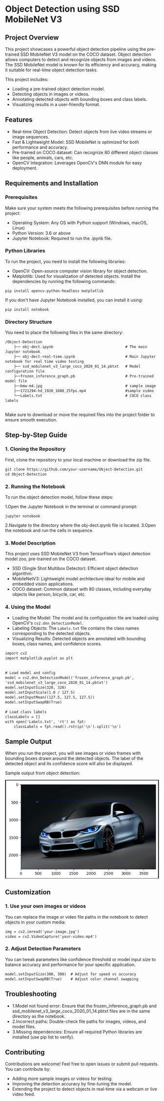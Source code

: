 # Object Detection using SSD MobileNet V3
## Project Overview
This project showcases a powerful object detection pipeline using the pre-trained SSD MobileNet V3 model on the COCO dataset. Object detection allows computers to detect and recognize objects from images and videos. The SSD MobileNet model is known for its efficiency and accuracy, making it suitable for real-time object detection tasks.

This project includes:

- Loading a pre-trained object detection model.
- Detecting objects in images or videos.
- Annotating detected objects with bounding boxes and class labels.
- Visualizing results in a user-friendly format.

## Features
- Real-time Object Detection: Detect objects from live video streams or image sequences.
- Fast & Lightweight Model: SSD MobileNet is optimized for both performance and accuracy.
- Pre-trained on COCO dataset: Can recognize 80 different object classes like people, animals, cars, etc.
- OpenCV Integration: Leverages OpenCV's DNN module for easy deployment.

## Requirements and Installation

### Prerequisites

Make sure your system meets the following prerequisites before running the project:

- Operating System: Any OS with Python support (Windows, macOS, Linux)
- Python Version: 3.6 or above
- Jupyter Notebook: Required to run the .ipynb file.

### Python Libraries
To run the project, you need to install the following libraries:

- OpenCV: Open-source computer vision library for object detection.
- Matplotlib: Used for visualization of detected objects.
Install the dependencies by running the following commands:
```
pip install opencv-python-headless matplotlib
```
If you don't have Jupyter Notebook installed, you can install it using:
```
pip install notebook
```

### Directory Structure
You need to place the following files in the same directory:

```
/Object-Detection
    ├── obj-dect.ipynb                                 # The main Jupyter notebook
    ├── obj-dect-real-time.ipynb                       # Main Jupyter notebook for real time video testing
    ├── ssd_mobilenet_v3_large_coco_2020_01_14.pbtxt   # Model configuration file
    ├──frozen_inference_graph.pb                       # Pre-trained model file
    ├──bmw-m4.jpg                                      # sample image
    ├──1721294-hd_1920_1080_25fps.mp4                  #sample video
    └──Labels.txt                                      # COCO class labels
    
```
Make sure to download or move the required files into the project folder to ensure smooth execution.

## Step-by-Step Guide
### 1. Cloning the Repository
First, clone the repository to your local machine or download the zip file.
```
git clone https://github.com/your-username/Object-Detection.git
cd Object-Detection
```
### 2. Running the Notebook
To run the object detection model, follow these steps:

1.Open the Jupyter Notebook in the terminal or command prompt:
```
jupyter notebook
```
2.Navigate to the directory where the obj-dect.ipynb file is located.
3.Open the notebook and run the cells in sequence.
### 3. Model Description

This project uses SSD MobileNet V3 from TensorFlow’s object detection model zoo, pre-trained on the COCO dataset.

- SSD (Single Shot Multibox Detector): Efficient object detection algorithm.
- MobileNetV3: Lightweight model architecture ideal for mobile and embedded vision applications.
- COCO dataset: Common dataset with 80 classes, including everyday objects like person, bicycle, car, etc.

### 4. Using the Model

- Loading the Model: The model and its configuration file are loaded using OpenCV's `cv2.dnn_DetectionModel`.
- Labeling Objects: The `Labels.txt` file contains the class names corresponding to the detected objects.
- Visualizing Results: Detected objects are annotated with bounding boxes, class names, and confidence scores.
```
import cv2
import matplotlib.pyplot as plt


# Load model and config
model = cv2.dnn_DetectionModel('frozen_inference_graph.pb', 'ssd_mobilenet_v3_large_coco_2020_01_14.pbtxt')
model.setInputSize(320, 320)
model.setInputScale(1.0 / 127.5)
model.setInputMean((127.5, 127.5, 127.5))
model.setInputSwapRB(True)

# Load class labels
classLabels = []
with open('Labels.txt', 'rt') as fpt:
    classLabels = fpt.read().rstrip('\n').split('\n')
```

## Sample Output
When you run the project, you will see images or video frames with bounding boxes drawn around the detected objects. The label of the detected object and its confidence score will also be displayed.

Sample output from object detection:

![Object Detection Sample](img/output-img.png)




## Customization
### 1. Use your own images or videos
You can replace the image or video file paths in the notebook to detect objects in your custom media:
```
img = cv2.imread('your-image.jpg')
video = cv2.VideoCapture('your-video.mp4')
```
### 2. Adjust Detection Parameters
You can tweak parameters like confidence threshold or model input size to balance accuracy and performance for your specific application.

```
model.setInputSize(300, 300)  # Adjust for speed vs accuracy
model.setInputSwapRB(True)    # Adjust color channel swapping
```
## Troubleshooting

- 1.Model not found error: Ensure that the frozen_inference_graph.pb and ssd_mobilenet_v3_large_coco_2020_01_14.pbtxt files are in the same directory as the notebook.
- 2.Incorrect paths: Double-check file paths for images, videos, and model files.
- 3.Missing dependencies: Ensure all required Python libraries are installed (use pip list to verify).

## Contributing
Contributions are welcome! Feel free to open issues or submit pull requests. You can contribute by:

- Adding more sample images or videos for testing.
- Improving the detection accuracy by fine-tuning the model.
- Extending the project to detect objects in real-time via a webcam or live video feed.
